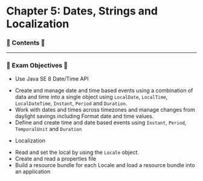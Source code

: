 <link href="../../style.css" rel="stylesheet"></link>

#   Chapter 5: Dates, Strings and Localization

### 📜 Contents 📜



<hr>

### 🎯 Exam Objectives 🎯

* Use Java SE 8 Date/Time API
- Create and manage date and time based events using a combination of data and time into a single object using `LocalDate`, `LocalTime`, `LocalDateTime`, `Instant`, `Period` and `Duration`.
- Work with dates and times across timezones and manage changes from daylight savings including Format date and time values.
- Define and create time and date based events using `Instant`, `Period`, `TemporalUnit` and `Duration`

* Localization
- Read and set the local by using the `Locale` object.
- Create and read a properties file
- Build a resource bundle for each Locale and load a resource bundle into an application